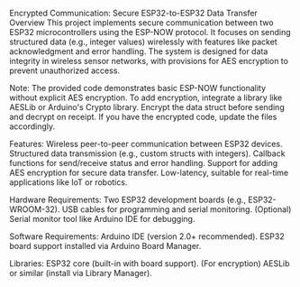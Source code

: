 Encrypted Communication: Secure ESP32-to-ESP32 Data Transfer
Overview
This project implements secure communication between two ESP32 microcontrollers using the ESP-NOW protocol. It focuses on sending structured data (e.g., integer values) wirelessly with features like packet acknowledgment and error handling. The system is designed for data integrity in wireless sensor networks, with provisions for AES encryption to prevent unauthorized access.

Note: The provided code demonstrates basic ESP-NOW functionality without explicit AES encryption. To add encryption, integrate a library like AESLib or Arduino's Crypto library. Encrypt the data struct before sending and decrypt on receipt. If you have the encrypted code, update the files accordingly.

Features:
Wireless peer-to-peer communication between ESP32 devices.
Structured data transmission (e.g., custom structs with integers).
Callback functions for send/receive status and error handling.
Support for adding AES encryption for secure data transfer.
Low-latency, suitable for real-time applications like IoT or robotics.

Hardware Requirements:
Two ESP32 development boards (e.g., ESP32-WROOM-32).
USB cables for programming and serial monitoring.
(Optional) Serial monitor tool like Arduino IDE for debugging.

Software Requirements:
Arduino IDE (version 2.0+ recommended).
ESP32 board support installed via Arduino Board Manager.

Libraries:
ESP32 core (built-in with board support).
(For encryption) AESLib or similar (install via Library Manager).

